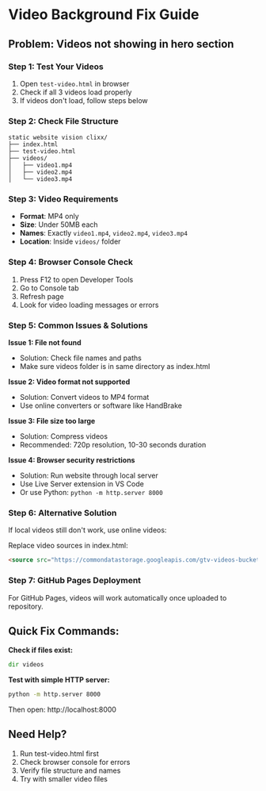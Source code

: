 # Video Background Fix Guide

## Problem: Videos not showing in hero section

### Step 1: Test Your Videos
1. Open `test-video.html` in browser
2. Check if all 3 videos load properly
3. If videos don't load, follow steps below

### Step 2: Check File Structure
```
static website vision clixx/
├── index.html
├── test-video.html
├── videos/
│   ├── video1.mp4
│   ├── video2.mp4
│   └── video3.mp4
```

### Step 3: Video Requirements
- **Format**: MP4 only
- **Size**: Under 50MB each
- **Names**: Exactly `video1.mp4`, `video2.mp4`, `video3.mp4`
- **Location**: Inside `videos/` folder

### Step 4: Browser Console Check
1. Press F12 to open Developer Tools
2. Go to Console tab
3. Refresh page
4. Look for video loading messages or errors

### Step 5: Common Issues & Solutions

**Issue 1: File not found**
- Solution: Check file names and paths
- Make sure videos folder is in same directory as index.html

**Issue 2: Video format not supported**
- Solution: Convert videos to MP4 format
- Use online converters or software like HandBrake

**Issue 3: File size too large**
- Solution: Compress videos
- Recommended: 720p resolution, 10-30 seconds duration

**Issue 4: Browser security restrictions**
- Solution: Run website through local server
- Use Live Server extension in VS Code
- Or use Python: `python -m http.server 8000`

### Step 6: Alternative Solution
If local videos still don't work, use online videos:

Replace video sources in index.html:
```html
<source src="https://commondatastorage.googleapis.com/gtv-videos-bucket/sample/BigBuckBunny.mp4" type="video/mp4">
```

### Step 7: GitHub Pages Deployment
For GitHub Pages, videos will work automatically once uploaded to repository.

## Quick Fix Commands:

**Check if files exist:**
```cmd
dir videos
```

**Test with simple HTTP server:**
```cmd
python -m http.server 8000
```
Then open: http://localhost:8000

## Need Help?
1. Run test-video.html first
2. Check browser console for errors
3. Verify file structure and names
4. Try with smaller video files